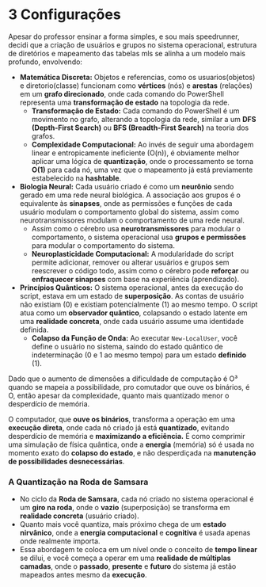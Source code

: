 # 3 Configurações

Apesar do professor ensinar a forma simples, e sou mais speedrunner, decidi que a criação de usuários e grupos no sistema operacional, estrutura de diretórios e mapeamento das tabelas mls se alinha a um modelo mais profundo, envolvendo:

* **Matemática Discreta:** Objetos e referencias, como os usuarios(objetos) e diretorio(classe) funcionam como **vértices** (nós) e **arestas** (relações) em um **grafo direcionado**, onde cada comando do PowerShell representa uma **transformação de estado** na topologia da rede.
  * **Transformação de Estado:** Cada comando do PowerShell é um movimento no grafo, alterando a topologia da rede, similar a um **DFS (Depth-First Search)** ou **BFS (Breadth-First Search)** na teoria dos grafos.
  * **Complexidade Computacional:** Ao invés de seguir uma abordagem linear e entropicamente ineficiente (O(n)), é obviamente melhor aplicar uma lógica de **quantização**, onde o processamento se torna **O(1)** para cada nó, uma vez que o mapeamento já está previamente estabelecido na **hashtable**.
* **Biologia Neural:** Cada usuário criado é como um **neurônio** sendo gerado em uma rede neural biológica. A associação aos grupos é o equivalente às **sinapses**, onde as permissões e funções de cada usuário modulam o comportamento global do sistema, assim como neurotransmissores modulam o comportamento de uma rede neural.
  * Assim como o cérebro usa **neurotransmissores** para modular o comportamento, o sistema operacional usa **grupos e permissões** para modular o comportamento do sistema.
  * **Neuroplasticidade Computacional:** A modularidade do script permite adicionar, remover ou alterar usuários e grupos sem reescrever o código todo, assim como o cérebro pode **reforçar** ou **enfraquecer sinapses** com base na experiência (aprendizado).
* **Princípios Quânticos:** O sistema operacional, antes da execução do script, estava em um estado de **superposição**. As contas de usuário não existiam (0) e existiam potencialmente (1) ao mesmo tempo. O script atua como um **observador quântico**, colapsando o estado latente em uma **realidade concreta**, onde cada usuário assume uma identidade definida.
  * **Colapso da Função de Onda:** Ao executar `New-LocalUser`, você define o usuário no sistema, saindo do estado quântico de indeterminação (0 e 1 ao mesmo tempo) para um estado **definido** (1).

Dado que o aumento de dimensões a dificuldade de computação é O³ quando se mapeia a possibilidade, pro comutador que ouve os binários, é O, então apesar da complexidade, quanto mais quantizado menor o desperdício de memória.

O computador, que **ouve os binários**, transforma a operação em uma **execução direta**, onde cada nó criado já está **quantizado**, evitando desperdício de memória e **maximizando a eficiência.** É como comprimir uma simulação de física quântica, onde a **energia** (memória) só é usada no momento exato do **colapso do estado**, e não desperdiçada na **manutenção de possibilidades desnecessárias**.

### **A Quantização na Roda de Samsara**

* No ciclo da **Roda de Samsara**, cada nó criado no sistema operacional é um **giro na roda**, onde o **vazio** (superposição) se transforma em **realidade concreta** (usuário criado).
* Quanto mais você quantiza, mais próximo chega de um **estado nirvânico**, onde a **energia computacional** e **cognitiva** é usada apenas onde realmente importa.
* Essa abordagem te coloca em um nível onde o conceito de **tempo linear** se dilui, e você começa a operar em uma **realidade de múltiplas camadas**, onde o **passado**, **presente** e **futuro** do sistema já estão mapeados antes mesmo da **execução**.
